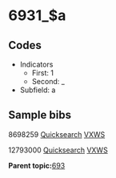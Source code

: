 # 6931\_$a

## Codes

-   Indicators
    -   First: 1
    -   Second: \_
-   Subfield: a

## Sample bibs

8698259 [Quicksearch](https://search.library.yale.edu/catalog/8698259) [VXWS](http://prodorbis.library.yale.edu:7014/vxws/GetHoldingsService?bibId=8698259)

12793000 [Quicksearch](https://search.library.yale.edu/catalog/12793000) [VXWS](http://prodorbis.library.yale.edu:7014/vxws/GetHoldingsService?bibId=12793000)

**Parent topic:**[693](../../tags/693/693.md)

